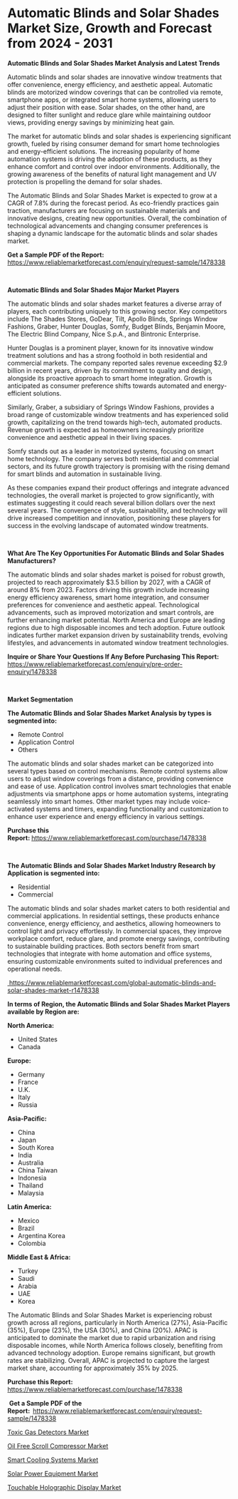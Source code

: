 <p><h1>Automatic Blinds and Solar Shades Market Size, Growth and Forecast from 2024 - 2031</h1></p><p><strong>Automatic Blinds and Solar Shades Market Analysis and Latest Trends</strong></p>
<p><p>Automatic blinds and solar shades are innovative window treatments that offer convenience, energy efficiency, and aesthetic appeal. Automatic blinds are motorized window coverings that can be controlled via remote, smartphone apps, or integrated smart home systems, allowing users to adjust their position with ease. Solar shades, on the other hand, are designed to filter sunlight and reduce glare while maintaining outdoor views, providing energy savings by minimizing heat gain.</p><p>The market for automatic blinds and solar shades is experiencing significant growth, fueled by rising consumer demand for smart home technologies and energy-efficient solutions. The increasing popularity of home automation systems is driving the adoption of these products, as they enhance comfort and control over indoor environments. Additionally, the growing awareness of the benefits of natural light management and UV protection is propelling the demand for solar shades.</p><p>The Automatic Blinds and Solar Shades Market is expected to grow at a CAGR of 7.8% during the forecast period. As eco-friendly practices gain traction, manufacturers are focusing on sustainable materials and innovative designs, creating new opportunities. Overall, the combination of technological advancements and changing consumer preferences is shaping a dynamic landscape for the automatic blinds and solar shades market.</p></p>
<p><strong>Get a Sample PDF of the Report:&nbsp;</strong> <a href="https://www.reliablemarketforecast.com/enquiry/request-sample/1478338?utm_campaign=1768&utm_medium=2&utm_source=Github&utm_content=ia&utm_term=18102024&utm_id=automatic-blinds-and-solar-shades">https://www.reliablemarketforecast.com/enquiry/request-sample/1478338</a></p>
<p>&nbsp;</p>
<p><strong>Automatic Blinds and Solar Shades Major Market Players</strong></p>
<p><p>The automatic blinds and solar shades market features a diverse array of players, each contributing uniquely to this growing sector. Key competitors include The Shades Stores, GoDear, Tilt, Apollo Blinds, Springs Window Fashions, Graber, Hunter Douglas, Somfy, Budget Blinds, Benjamin Moore, The Electric Blind Company, Nice S.p.A., and Bintronic Enterprise.</p><p>Hunter Douglas is a prominent player, known for its innovative window treatment solutions and has a strong foothold in both residential and commercial markets. The company reported sales revenue exceeding $2.9 billion in recent years, driven by its commitment to quality and design, alongside its proactive approach to smart home integration. Growth is anticipated as consumer preference shifts towards automated and energy-efficient solutions.</p><p>Similarly, Graber, a subsidiary of Springs Window Fashions, provides a broad range of customizable window treatments and has experienced solid growth, capitalizing on the trend towards high-tech, automated products. Revenue growth is expected as homeowners increasingly prioritize convenience and aesthetic appeal in their living spaces.</p><p>Somfy stands out as a leader in motorized systems, focusing on smart home technology. The company serves both residential and commercial sectors, and its future growth trajectory is promising with the rising demand for smart blinds and automation in sustainable living. </p><p>As these companies expand their product offerings and integrate advanced technologies, the overall market is projected to grow significantly, with estimates suggesting it could reach several billion dollars over the next several years. The convergence of style, sustainability, and technology will drive increased competition and innovation, positioning these players for success in the evolving landscape of automated window treatments.</p></p>
<p>&nbsp;</p>
<p><strong>What Are The Key Opportunities For Automatic Blinds and Solar Shades Manufacturers?</strong></p>
<p><p>The automatic blinds and solar shades market is poised for robust growth, projected to reach approximately $3.5 billion by 2027, with a CAGR of around 8% from 2023. Factors driving this growth include increasing energy efficiency awareness, smart home integration, and consumer preferences for convenience and aesthetic appeal. Technological advancements, such as improved motorization and smart controls, are further enhancing market potential. North America and Europe are leading regions due to high disposable incomes and tech adoption. Future outlook indicates further market expansion driven by sustainability trends, evolving lifestyles, and advancements in automated window treatment technologies.</p></p>
<p><strong>Inquire or Share Your Questions If Any Before Purchasing This Report:</strong> <a href="https://www.reliablemarketforecast.com/enquiry/pre-order-enquiry/1478338?utm_campaign=1768&utm_medium=2&utm_source=Github&utm_content=ia&utm_term=18102024&utm_id=automatic-blinds-and-solar-shades">https://www.reliablemarketforecast.com/enquiry/pre-order-enquiry/1478338</a></p>
<p>&nbsp;</p>
<p><strong>Market Segmentation</strong></p>
<p><strong>The Automatic Blinds and Solar Shades Market Analysis by types is segmented into:</strong></p>
<p><ul><li>Remote Control</li><li>Application Control</li><li>Others</li></ul></p>
<p><p>The automatic blinds and solar shades market can be categorized into several types based on control mechanisms. Remote control systems allow users to adjust window coverings from a distance, providing convenience and ease of use. Application control involves smart technologies that enable adjustments via smartphone apps or home automation systems, integrating seamlessly into smart homes. Other market types may include voice-activated systems and timers, expanding functionality and customization to enhance user experience and energy efficiency in various settings.</p></p>
<p><strong>Purchase this Report:&nbsp;</strong><a href="https://www.reliablemarketforecast.com/purchase/1478338?utm_campaign=1768&utm_medium=2&utm_source=Github&utm_content=ia&utm_term=18102024&utm_id=automatic-blinds-and-solar-shades">https://www.reliablemarketforecast.com/purchase/1478338</a></p>
<p>&nbsp;</p>
<p><strong>The Automatic Blinds and Solar Shades Market Industry Research by Application is segmented into:</strong></p>
<p><ul><li>Residential</li><li>Commercial</li></ul></p>
<p><p>The automatic blinds and solar shades market caters to both residential and commercial applications. In residential settings, these products enhance convenience, energy efficiency, and aesthetics, allowing homeowners to control light and privacy effortlessly. In commercial spaces, they improve workplace comfort, reduce glare, and promote energy savings, contributing to sustainable building practices. Both sectors benefit from smart technologies that integrate with home automation and office systems, ensuring customizable environments suited to individual preferences and operational needs.</p></p>
<p><a href="https://www.reliablemarketforecast.com/global-automatic-blinds-and-solar-shades-market-r1478338?utm_campaign=1768&utm_medium=2&utm_source=Github&utm_content=ia&utm_term=18102024&utm_id=automatic-blinds-and-solar-shades">&nbsp;https://www.reliablemarketforecast.com/global-automatic-blinds-and-solar-shades-market-r1478338</a></p>
<p><strong>In terms of Region, the Automatic Blinds and Solar Shades Market Players available by Region are:</strong></p>
<p>
    <p> <strong> North America: </strong>
        <ul>
            <li>United States</li>
            <li>Canada</li>
        </ul>
        </p> 
    <p> <strong> Europe: </strong>
        <ul>
            <li>Germany</li>
            <li>France</li>
            <li>U.K.</li>
            <li>Italy</li>
            <li>Russia</li>
        </ul>
        </p> 
    <p> <strong> Asia-Pacific: </strong>
        <ul>
            <li>China</li>
            <li>Japan</li>
            <li>South Korea</li>
            <li>India</li>
            <li>Australia</li>
            <li>China Taiwan</li>
            <li>Indonesia</li>
            <li>Thailand</li>
            <li>Malaysia</li>
        </ul>
        </p> 
    <p> <strong> Latin America: </strong>
        <ul>
            <li>Mexico</li>
            <li>Brazil</li>
            <li>Argentina Korea</li>
            <li>Colombia</li>
        </ul>
        </p> 
    <p> <strong> Middle East & Africa: </strong>
        <ul>
            <li>Turkey</li>
            <li>Saudi</li>
            <li>Arabia</li>
            <li>UAE</li>
            <li>Korea</li>
        </ul>
    </p>
    </p>
<p><p>The Automatic Blinds and Solar Shades Market is experiencing robust growth across all regions, particularly in North America (27%), Asia-Pacific (35%), Europe (23%), the USA (30%), and China (20%). APAC is anticipated to dominate the market due to rapid urbanization and rising disposable incomes, while North America follows closely, benefiting from advanced technology adoption. Europe remains significant, but growth rates are stabilizing. Overall, APAC is projected to capture the largest market share, accounting for approximately 35% by 2025.</p></p>
<p><strong>Purchase this Report: </strong><a href="https://www.reliablemarketforecast.com/purchase/1478338?utm_campaign=1768&utm_medium=2&utm_source=Github&utm_content=ia&utm_term=18102024&utm_id=automatic-blinds-and-solar-shades">https://www.reliablemarketforecast.com/purchase/1478338</a></p>
<p>&nbsp;<strong>Get a Sample PDF of the Report:&nbsp;&nbsp;</strong><a href="https://www.reliablemarketforecast.com/enquiry/request-sample/1478338?utm_campaign=1768&utm_medium=2&utm_source=Github&utm_content=ia&utm_term=18102024&utm_id=automatic-blinds-and-solar-shades">https://www.reliablemarketforecast.com/enquiry/request-sample/1478338</a></p>
<p><strong></strong></p>
<p><p><a href="https://github.com/AdeaKodra585/Market-Research-Report-List-1/blob/main/toxic-gas-detectors-market.md?utm_campaign=1768&utm_medium=2&utm_source=Github&utm_content=ia&utm_term=18102024&utm_id=automatic-blinds-and-solar-shades">Toxic Gas Detectors Market</a></p><p><a href="https://www.linkedin.com/pulse/global-oil-free-scroll-compressor-industry-analysis-share-growth-nbquc?utm_campaign=1768&utm_medium=2&utm_source=Github&utm_content=ia&utm_term=18102024&utm_id=automatic-blinds-and-solar-shades">Oil Free Scroll Compressor Market</a></p><p><a href="https://www.linkedin.com/pulse/navigating-global-smart-cooling-systems-market-from-trends-strategy-kyeuc?utm_campaign=1768&utm_medium=2&utm_source=Github&utm_content=ia&utm_term=18102024&utm_id=automatic-blinds-and-solar-shades">Smart Cooling Systems Market</a></p><p><a href="https://www.linkedin.com/pulse/emerging-trends-solar-power-equipment-market-detailed-overview-uabfc?utm_campaign=1768&utm_medium=2&utm_source=Github&utm_content=ia&utm_term=18102024&utm_id=automatic-blinds-and-solar-shades">Solar Power Equipment Market</a></p><p><a href="https://www.linkedin.com/pulse/market-dynamics-future-trends-global-touchable-holographic-display-gt7bf?utm_campaign=1768&utm_medium=2&utm_source=Github&utm_content=ia&utm_term=18102024&utm_id=automatic-blinds-and-solar-shades">Touchable Holographic Display Market</a></p></p>